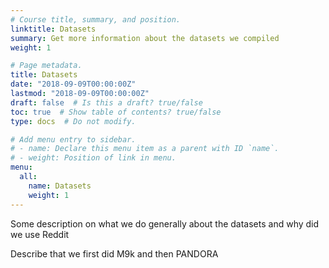 ```yaml
---
# Course title, summary, and position.
linktitle: Datasets
summary: Get more information about the datasets we compiled
weight: 1

# Page metadata.
title: Datasets
date: "2018-09-09T00:00:00Z"
lastmod: "2018-09-09T00:00:00Z"
draft: false  # Is this a draft? true/false
toc: true  # Show table of contents? true/false
type: docs  # Do not modify.

# Add menu entry to sidebar.
# - name: Declare this menu item as a parent with ID `name`.
# - weight: Position of link in menu.
menu:
  all:
    name: Datasets
    weight: 1
---
```


Some description on what we do generally about the datasets and why did we use Reddit

Describe that we first did M9k and then PANDORA